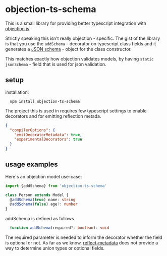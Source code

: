 # objection-ts-schema

This is a small library for providing better typescript integration with [objection.js](https://github.com/Vincit/objection.js/).

Strictly speaking this isn't really objection - specific. The gist of the library is that you use the `addSchema` - decorator on typescript class fields and it generates a [JSON schema](https://json-schema.org/) - object for the class constructor.

This matches exactly how objection validates models, by having `static jsonSchema` - field that is used for json validation.

## setup

installation:
```
  npm install objection-ts-schema
```

The project this is used in requires few typescript settings to enable decorators and for emitting 
reflection metada.

```json
{
  "compilerOptions": {
    "emitDecoratorMetadata": true,
    "experimentalDecorators": true
  }
}
```



## usage examples

Here's an objection model use-case:

```typescript
import {addSchema} from 'objection-ts-schema'

class Person extends Model {
  @addSchema(true) name: string
  @addSchema(false) age?: number
}
```

addSchema is defined as follows
```typescript
  function addSchema(required?: boolean): void
```
The required parameter is needed to inform the decorator whether the field is optional or not.
As far as we know, [reflect-metadata](https://github.com/rbuckton/reflect-metadata) does not provide a way to determine union types or optional fields.





